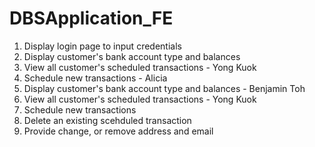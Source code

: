 # DBSApplication_FE

1. Display login page to input credentials
2. Display customer's bank account type and balances
3. View all customer's scheduled transactions - Yong Kuok
4. Schedule new transactions - Alicia
5. Display customer's bank account type and balances - Benjamin Toh
6. View all customer's scheduled transactions - Yong Kuok
7. Schedule new transactions
8. Delete an existing scehduled transaction
9. Provide change, or remove address and email
